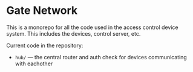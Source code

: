 # Gate Network

This is a monorepo for all the code used in the access control device system.
This includes the devices, control server, etc.

Current code in the repository:

- `hub/` — the central router and auth check for devices communicating with
  eachother
